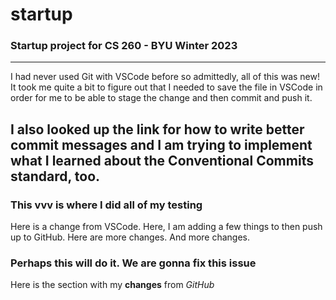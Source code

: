 # startup
### Startup project for CS 260 - BYU Winter 2023
---
I had never used Git with VSCode before so admittedly, all of this was new!
It took me quite a bit to figure out that I needed to save the file in VSCode
in order for me to be able to stage the change and then commit and push it.

I also looked up the link for how to write better commit messages and I am 
trying to implement what I learned about the Conventional Commits standard,
too.
---
### This vvv is where I did all of my testing
Here is a change from VSCode.
Here, I am adding a few things to then push up to GitHub.
Here are more changes. And more changes.

### Perhaps this will do it. We are gonna fix this issue

Here is the section with my **changes** from *GitHub*
